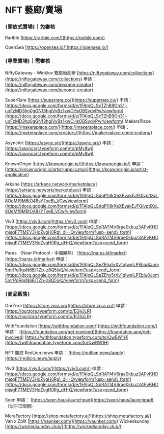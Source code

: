 # NFT 藝廊/賣場

### {**開放式賣場}｜免審核**

Rarible [https://rarible.com/](https://rarible.com/)

OpenSea [https://opensea.io/](https://opensea.io/)

### {專業賣場}｜需審核

NiftyGateway - Winklov 雙胞胎創辦 [https://niftygateway.com/collections](https://niftygateway.com/collections) 申請： [https://niftygateway.com/become-creator](https://niftygateway.com/become-creator)

SuperRare [https://superrare.co/](https://superrare.co/) 申請： [https://docs.google.com/forms/d/e/1FAIpQLScTZhB9On31j-uoFzMD3hg0gGNf3hgjVyBz1xwCHsOBSydvPw/viewform](https://docs.google.com/forms/d/e/1FAIpQLScTZhB9On31j-uoFzMD3hg0gGNf3hgjVyBz1xwCHsOBSydvPw/viewform) MakersPlace [https://makersplace.com/](https://makersplace.com/) 申請： [https://makersplace.com/creators/](https://makersplace.com/creators/)

AsyncArt [https://async.art/](https://async.art/) 申請： [https://asyncart.typeform.com/to/pMy8wj](https://asyncart.typeform.com/to/pMy8wj)

KnownOrigin [https://knownorigin.io/](https://knownorigin.io/) 申請： [https://knownorigin.io/artist-application](https://knownorigin.io/artist-application)

Arkane [https://arkane.network/marketplace](https://arkane.network/marketplace) 申請： [https://docs.google.com/forms/d/e/1FAIpQLSdqP1i8rXeXEyakEJFGivptlXcL8OeMf9M6tO48sYTxeB\_VCw/viewform](https://docs.google.com/forms/d/e/1FAIpQLSdqP1i8rXeXEyakEJFGivptlXcL8OeMf9M6tO48sYTxeB_VCw/viewform)

Viv3 [https://viv3.com](https://viv3.com) 申請： [https://docs.google.com/forms/d/e/1FAIpQLSdRATf4V6rae0kbuz3APvKHDmjsgF7TMEV3HcZvgH0Rg\_dH-Q/viewform?usp=send\_form](https://docs.google.com/forms/d/e/1FAIpQLSdRATf4V6rae0kbuz3APvKHDmjsgF7TMEV3HcZvgH0Rg_dH-Q/viewform?usp=send_form)

Paras （Near Protocol - 中國頗熱） [https://paras.id/market](https://paras.id/market) 申請： [https://docs.google.com/forms/d/e/1FAIpQLSeZEhx5rXv1qlwqiLPEbiu8Jom5mrPoRgsN6BiTZb-z8Q5lyQ/viewform?usp=send\_form](https://docs.google.com/forms/d/e/1FAIpQLSeZEhx5rXv1qlwqiLPEbiu8Jom5mrPoRgsN6BiTZb-z8Q5lyQ/viewform?usp=send_form)

### {商品販售}

OurZora [https://store.zora.co/](https://store.zora.co/) 申請： [https://ourzora.typeform.com/to/EGVJLR](https://ourzora.typeform.com/to/EGVJLR)

WithFoundation [https://withfoundation.com/](https://withfoundation.com/) 申請： [https://foundation.app/get-involved](https://foundation.app/get-involved) [https://withfoundation.typeform.com/to/QwBW1H](https://withfoundation.typeform.com/to/QwBW1H)

NFT 雜誌 RedLion.news 申請： [https://redlion.news/apply](https://redlion.news/apply)

Viv3 [https://viv3.com/](https://viv3.com/) 申請： [https://docs.google.com/forms/d/e/1FAIpQLSdRATf4V6rae0kbuz3APvKHDmjsgF7TMEV3HcZvgH0Rg\_dH-Q/viewform?usp=send\_form](https://docs.google.com/forms/d/e/1FAIpQLSdRATf4V6rae0kbuz3APvKHDmjsgF7TMEV3HcZvgH0Rg_dH-Q/viewform?usp=send_form)

Seen 申請： [https://seen.haus/launchpad](https://seen.haus/launchpad) （似乎已關閉）

MeraFactory [https://shop.metafactory.ai/](https://shop.metafactory.ai/) Van x Zplit [https://vaunker.com/](https://vaunker.com/) Wickedsunday [https://wickedsunday.club/](https://wickedsunday.club/)



